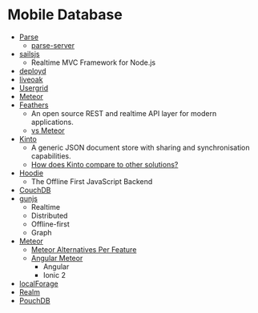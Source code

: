 # Mobile Database

* [Parse](https://www.parse.com/)
  * [parse-server](https://github.com/ParsePlatform/parse-server)
* [sailsjs](http://sailsjs.org/)
  - Realtime MVC Framework for Node.js
* [deployd](http://deployd.com/)
* [liveoak](http://liveoak.io/)
* [Usergrid](http://usergrid.apache.org/)
* [Meteor](https://github.com/meteor/meteor)
* [Feathers](https://github.com/feathersjs/feathers)
  * An open source REST and realtime API layer for modern applications.
  * [vs Meteor](https://docs.feathersjs.com/why/vs/meteor.html)
* [Kinto](https://github.com/Kinto/kinto)
  * A generic JSON document store with sharing and synchronisation capabilities.
  * [How does Kinto compare to other solutions?](http://docs.kinto-storage.org/en/latest/faq.html)
* [Hoodie](https://github.com/hoodiehq/hoodie)
  * The Offline First JavaScript Backend
* [CouchDB](./couchdb.md)
* [gunjs](https://github.com/amark/gun)
  * Realtime
  * Distributed
  * Offline-first
  * Graph
* [Meteor](https://github.com/meteor/meteor)
  * [Meteor Alternatives Per Feature](https://gist.github.com/ilyaigpetrov/afb50eb4060bc198de97)
  * [Angular Meteor](https://github.com/urigo/angular-meteor/)
    * Angular
    * Ionic 2
* [localForage](https://github.com/localForage/localForage)
* [Realm](./realm.md)
* [PouchDB](https://github.com/pouchdb/pouchdb)
